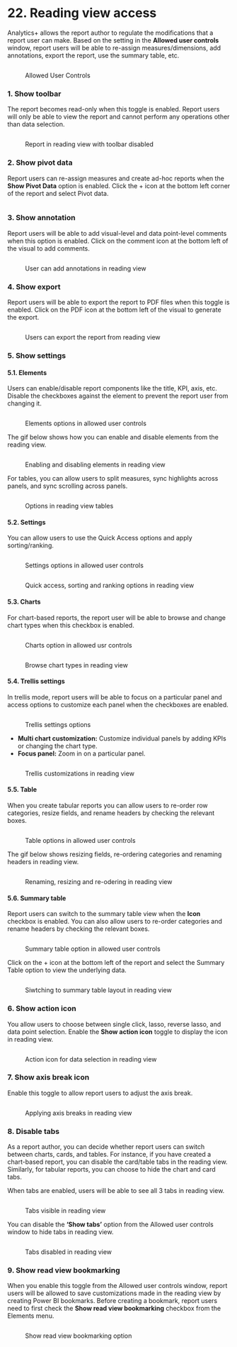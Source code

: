 # 22. Reading view access

Analytics+ allows the report author to regulate the modifications that a report user can make. Based on the setting in the **Allowed user controls** window, report users will be able to re-assign measures/dimensions, add annotations, export the report, use the summary table, etc.

<figure><img src="../.gitbook/assets/image (369).png" alt=""><figcaption><p>Allowed User Controls</p></figcaption></figure>

### 1. Show toolbar

The report becomes read-only when this toggle is enabled. Report users will only be able to view the report and cannot perform any operations other than data selection.

<figure><img src="../.gitbook/assets/image (371).png" alt=""><figcaption><p>Report in reading view with toolbar disabled</p></figcaption></figure>

### 2. Show pivot data

Report users can re-assign measures and create ad-hoc reports when the **Show Pivot Data** option is enabled. Click the + icon at the bottom left corner of the report and select Pivot data.

<figure><img src="../.gitbook/assets/image (382).png" alt=""><figcaption></figcaption></figure>





### 3. Show annotation

Report users will be able to add visual-level and data point-level comments when this option is enabled. Click on the comment icon at the bottom left of the visual to add comments.

<figure><img src="../.gitbook/assets/image (374).png" alt=""><figcaption><p>User can add annotations in reading view</p></figcaption></figure>

### 4. Show export

Report users will be able to export the report to PDF files when this toggle is enabled. Click on the PDF icon at the bottom left of the visual to generate the export.

<figure><img src="../.gitbook/assets/image (373).png" alt=""><figcaption><p>Users can export the report from reading view</p></figcaption></figure>

### 5. Show settings

#### 5.1. Elements

Users can enable/disable report components like the title, KPI, axis, etc. Disable the checkboxes against the element to prevent the report user from changing it.

<figure><img src="../.gitbook/assets/image (375).png" alt=""><figcaption><p>Elements options in allowed user controls</p></figcaption></figure>

The gif below shows how you can enable and disable elements from the reading view.

<figure><img src="../.gitbook/assets/Untitled Project (34).gif" alt=""><figcaption><p>Enabling and disabling elements in reading view</p></figcaption></figure>

For tables, you can allow users to split measures, sync highlights across panels, and sync scrolling across panels.

<figure><img src="../.gitbook/assets/image (376).png" alt=""><figcaption><p>Options in reading view tables</p></figcaption></figure>

#### 5.2. Settings

You can allow users to use the Quick Access options and apply sorting/ranking.

<div><figure><img src="../.gitbook/assets/image (377).png" alt=""><figcaption><p>Settings options in allowed user controls </p></figcaption></figure> <figure><img src="../.gitbook/assets/2024-08-02_12h10_19.png" alt=""><figcaption><p>Quick access, sorting and ranking options in reading view</p></figcaption></figure></div>

#### 5.3. Charts

For chart-based reports, the report user will be able to browse and change chart types when this checkbox is enabled.

<div><figure><img src="../.gitbook/assets/image (378).png" alt=""><figcaption><p>Charts option in allowed usr controls</p></figcaption></figure> <figure><img src="../.gitbook/assets/2024-08-02_12h29_37.png" alt=""><figcaption><p>Browse chart types in reading view</p></figcaption></figure></div>

#### 5.4. Trellis settings

In trellis mode, report users will be able to focus on a particular panel and access options to customize each panel when the checkboxes are enabled.

<figure><img src="../.gitbook/assets/image (379).png" alt=""><figcaption><p>Trellis settings options</p></figcaption></figure>

* **Multi chart customization:** Customize individual panels by adding KPIs or changing the chart type.
* **Focus panel:** Zoom in on a particular panel.

<figure><img src="../.gitbook/assets/Untitled Project (35).gif" alt=""><figcaption><p>Trellis customizations in reading view</p></figcaption></figure>

#### 5.5. Table

When you create tabular reports you can allow users to re-order row categories, resize fields, and rename headers by checking the relevant boxes.

<figure><img src="../.gitbook/assets/image (381).png" alt=""><figcaption><p>Table options in allowed user controls</p></figcaption></figure>

The gif below shows resizing fields, re-ordering categories and renaming headers in reading view.

<figure><img src="../.gitbook/assets/Untitled Project (37).gif" alt=""><figcaption><p>Renaming, resizing and re-odering in reading view</p></figcaption></figure>

#### 5.6. Summary table

Report users can switch to the summary table view when the **Icon** checkbox is enabled. You can also allow users to re-order categories and rename headers by checking the relevant boxes.

<figure><img src="../.gitbook/assets/image (380).png" alt=""><figcaption><p>Summary table option in allowed user controls</p></figcaption></figure>

Click on the + icon at the bottom left of the report and select the Summary Table option to view the underlying data.

<figure><img src="../.gitbook/assets/Untitled Project (36).gif" alt=""><figcaption><p>Siwtching to summary table layout in reading view</p></figcaption></figure>

### 6. Show action icon

You allow users to choose between single click, lasso, reverse lasso, and data point selection. Enable the **Show action icon** toggle to display the icon in reading view.

<figure><img src="../.gitbook/assets/Untitled Project (39).gif" alt=""><figcaption><p>Action icon for data selection in reading view</p></figcaption></figure>

### 7. Show axis break icon

Enable this toggle to allow report users to adjust the axis break.

<figure><img src="../.gitbook/assets/Untitled Project (40).gif" alt=""><figcaption><p>Applying axis breaks in reading view</p></figcaption></figure>

### 8. **Disable tabs** &#x20;

As a report author, you can decide whether report users can switch between charts, cards, and tables.  For instance, if you have created a chart-based report, you can disable the card/table tabs in the reading view. Similarly, for tabular reports, you can choose to hide the chart and card tabs.&#x20;

When tabs are enabled, users will be able to see all 3 tabs in reading view.

<figure><img src="../.gitbook/assets/image (385).png" alt=""><figcaption><p>Tabs visible in reading view</p></figcaption></figure>

You can disable the **‘Show tabs’** option from the Allowed user controls window to hide tabs in reading view.

<figure><img src="../.gitbook/assets/image (386).png" alt=""><figcaption><p>Tabs disabled in reading view</p></figcaption></figure>

### 9. **Show read view bookmarking**

When you enable this toggle from the Allowed user controls window, report users will be allowed to save customizations made in the reading view by creating Power BI bookmarks. Before creating a bookmark, report users need to first check the **Show read view bookmarking** checkbox from the Elements menu.

<figure><img src="../.gitbook/assets/image (368).png" alt=""><figcaption><p>Show read view bookmarking option</p></figcaption></figure>

